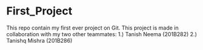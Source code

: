 # First_Project
This repo contain my first ever project on Git.
This project is made in collaboration with my two other teammates:
1.) Tanish Neema (201B282)
2.) Tanishq Mishra (201B286)

